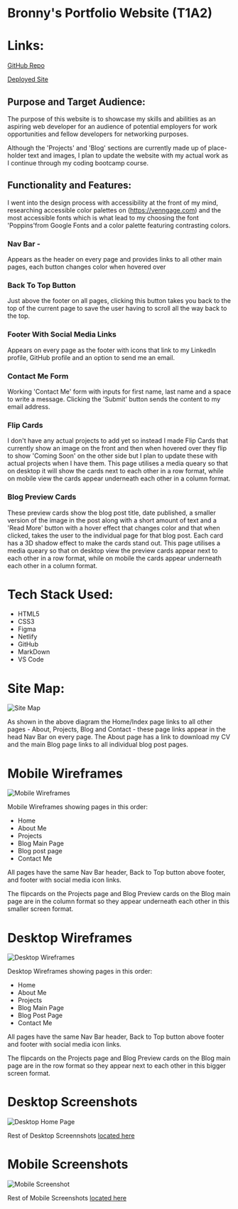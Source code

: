 # Bronny's Portfolio Website (T1A2)

# Links:

[GitHub Repo](https://github.com/bronny86/T1A2)

[Deployed Site](https://rad-jalebi-00d4f6.netlify.app/)

## Purpose and Target Audience:

The purpose of this website is to showcase my skills and abilities as an aspiring web developer for an audience of potential employers for work opportunities and fellow developers for networking purposes.

Although the 'Projects' and 'Blog' sections are currently made up of place-holder text and images, I plan to update the website with my actual work as I continue through my coding bootcamp course.

## Functionality and Features:

I went into the design process with accessibility at the front of my mind, researching accessible color palettes on (https://venngage.com) and the most accessible fonts which is what lead to my choosing the font 'Poppins'from Google Fonts and a color palette featuring contrasting colors.

### Nav Bar -

Appears as the header on every page and provides links to all other main pages, each button changes color when hovered over

### Back To Top Button

Just above the footer on all pages, clicking this button takes you back to the top of the current page to save the user having to scroll all the way back to the top.

### Footer With Social Media Links

Appears on every page as the footer with icons that link to my LinkedIn profile, GitHub profile and an option to send me an email.

### Contact Me Form

Working 'Contact Me' form with inputs for first name, last name and a space to write a message. Clicking the 'Submit' button sends the content to my email address.

### Flip Cards

I don't have any actual projects to add yet so instead I made Flip Cards that currently show an image on the front and then when hovered over they flip to show 'Coming Soon' on the other side but I plan to update these with actual projects when I have them. This page utilises a media queary so that on desktop it will show the cards next to each other in a row format, while on mobile view the cards appear underneath each other in a column format.

### Blog Preview Cards

These preview cards show the blog post title, date published, a smaller version of the image in the post along with a short amount of text and a 'Read More' button with a hover effect that changes color and that when clicked, takes the user to the individual page for that blog post. Each card has a 3D shadow effect to make the cards stand out. This page utilises a media queary so that on desktop view the preview cards appear next to each other in a row  format, while on mobile the cards appear  underneath each other in a column format.

# Tech Stack Used:

- HTML5
- CSS3
- Figma
- Netlify
- GitHub
- MarkDown
- VS Code

# Site Map:

![Site Map](/README%20images/SiteMap.jpg)

As shown in the above diagram the Home/Index page links to all other pages - About, Projects, Blog and Contact - these page links appear in the head Nav Bar on every page. The About page has a link to download my CV and the main Blog page links to all individual blog post pages.

# Mobile Wireframes

![Mobile Wireframes](/README%20images/Mobile%20Wireframe%20Portfolio%20Website.jpg)

Mobile Wireframes showing pages in this order:

- Home
- About Me
- Projects
- Blog Main Page
- Blog post page
- Contact Me 

All pages have the same Nav Bar header, Back to Top button above footer, and footer with social media icon links.

The flipcards on the Projects page and Blog Preview cards on the Blog main page are in the column format so they appear underneath each other in this smaller screen format.

# Desktop Wireframes

![Desktop Wireframes](/README%20images/Desktop%20Wireframes%20Portfolio%20Website.jpg)

Desktop Wireframes showing pages in this order:

- Home
- About Me
- Projects
- Blog Main Page
- Blog Post Page
- Contact Me

All pages have the same Nav Bar header, Back to Top button above footer and footer with social media icon links.

The flipcards on the Projects page and Blog Preview cards on the Blog main page are in the row format so they appear next to each other in this bigger screen format.


# Desktop Screenshots

![Desktop Home Page](/README%20images/Desktop%20Screenshots/HomePageDesktop1.jpg)

Rest of Desktop Screennshots [located here](/README%20images/Desktop%20Screenshots/)

# Mobile Screenshots

![Mobile Screenshot](/README%20images/Mobile%20Screenshots/32CBA352-4A46-4EC5-B774-60612C0C4C21.png)

Rest of Mobile Screenshots [located here](/README%20images/Mobile%20Screenshots/)
